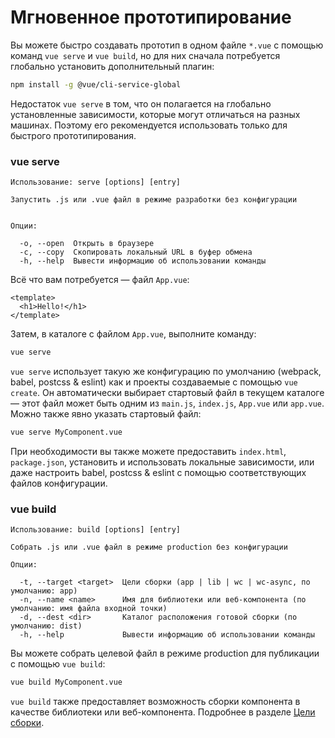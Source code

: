 # Мгновенное прототипирование

Вы можете быстро создавать прототип в одном файле `*.vue` с помощью команд `vue serve` и `vue build`, но для них сначала потребуется глобально установить дополнительный плагин:

``` bash
npm install -g @vue/cli-service-global
```

Недостаток `vue serve` в том, что он полагается на глобально установленные зависимости, которые могут отличаться на разных машинах. Поэтому его рекомендуется использовать только для быстрого прототипирования.

### vue serve

```
Использование: serve [options] [entry]

Запустить .js или .vue файл в режиме разработки без конфигурации


Опции:

  -o, --open  Открыть в браузере
  -c, --copy  Скопировать локальный URL в буфер обмена
  -h, --help  Вывести информацию об использовании команды
```

Всё что вам потребуется — файл `App.vue`:

``` vue
<template>
  <h1>Hello!</h1>
</template>
```

Затем, в каталоге с файлом `App.vue`, выполните команду:

``` bash
vue serve
```

`vue serve` использует такую же конфигурацию по умолчанию (webpack, babel, postcss & eslint) как и проекты создаваемые с помощью `vue create`. Он автоматически выбирает стартовый файл в текущем каталоге — этот файл может быть одним из `main.js`, `index.js`, `App.vue` или `app.vue`. Можно также явно указать стартовый файл:

``` bash
vue serve MyComponent.vue
```

При необходимости вы также можете предоставить `index.html`, `package.json`, установить и использовать локальные зависимости, или даже настроить babel, postcss & eslint с помощью соответствующих файлов конфигурации.

### vue build

```
Использование: build [options] [entry]

Собрать .js или .vue файл в режиме production без конфигурации

Опции:

  -t, --target <target>  Цели сборки (app | lib | wc | wc-async, по умолчанию: app)
  -n, --name <name>      Имя для библиотеки или веб-компонента (по умолчанию: имя файла входной точки)
  -d, --dest <dir>       Каталог расположения готовой сборки (по умолчанию: dist)
  -h, --help             Вывести информацию об использовании команды
```

Вы можете собрать целевой файл в режиме production для публикации с помощью `vue build`:

``` bash
vue build MyComponent.vue
```

`vue build` также предоставляет возможность сборки компонента в качестве библиотеки или веб-компонента. Подробнее в разделе [Цели сборки](./build-targets.md).
